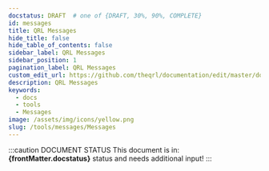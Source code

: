 ```yaml
---
docstatus: DRAFT  # one of {DRAFT, 30%, 90%, COMPLETE}
id: messages
title: QRL Messages
hide_title: false
hide_table_of_contents: false
sidebar_label: QRL Messages
sidebar_position: 1
pagination_label: QRL Messages
custom_edit_url: https://github.com/theqrl/documentation/edit/master/docs/basics/what-is-qrl.md
description: QRL Messages
keywords:
  - docs
  - tools
  - Messages
image: /assets/img/icons/yellow.png
slug: /tools/messages/Messages
---
```



:::caution DOCUMENT STATUS 
<span>This document is in: <b>{frontMatter.docstatus}</b> status and needs additional input!</span>
:::
